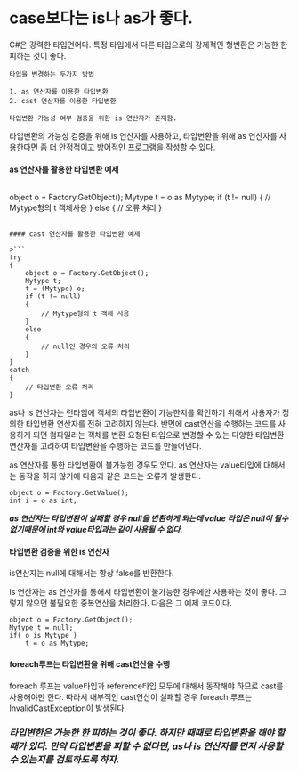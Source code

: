 # case보다는 is나 as가 좋다.

C#은 강력한 타입언어다. 특정 타입에서 다른 타입으로의 강제적인 형변환은 가능한 한 피하는 것이 좋다.

```
타입을 변경하는 두가지 방법

1. as 연산자를 이용한 타입변환
2. cast 연산자를 이용한 타입변환

타입변환 가능성 여부 검증을 위한 is 연산자가 존재함.
```

타입변환의 가능성 검증을 위해 is 연산자를 사용하고, 타입변환을 위해 as 연산자를 사용한다면 좀 더 안정적이고 방어적인 프로그램을 작성할 수 있다.

#### as 연산자를 활용한 타입변환 예제

>```
object o = Factory.GetObject();
Mytype t = o as Mytype;
if (t != null)
{
    // Mytype형의 t 객체사용
}
else
{
    // 오류 처리
}
```

#### cast 연산자를 활용한 타입변환 예제

>```
try
{
    object o = Factory.GetObject();
    Mytype t;
    t = (Mytype) o;
    if (t != null)
    {
        // Mytype형의 t 객체 사용
    }
    else
    {
        // null인 경우의 오류 처리
    }
}
catch
{
    // 타입변환 오류 처리
}
```

as나 is 연산자는 런타임에 객체의 타입변환이 가능한지를 확인하기 위해서 사용자가 정의한 타입변환 연산자를 전혀 고려하지 않는다. 반면에 cast연산을 수행하는 코드를 사용하게 되면 컴파일러는 객체를 변환 요청된 타입으로 변경할 수 있는 다양한 타입변환 연산자를 고려하여 타입변환을 수행하는 코드를 만들어낸다.

as 연산자를 통한 타입변환이 불가능한 경우도 있다. as 연산자는 value타입에 대해서는 동작을 하지 않기에 다음과 같은 코드는 오류가 발생한다.
```
object o = Factory.GetValue();
int i = o as int;
```
<em><strong><span style="text-color:#FF0000">as 연산자는 타입변환이 실패할 경우 null을 반환하게 되는데 value 타입은 null이 될수 없기때문에 int와 value타입과는 같이 사용될 수 없다.</span></strong></em>


#### 타입변환 검증을 위한 is 연산자

is연산자는 null에 대해서는 항상 false를 반환한다.

is 연산자는 as 연산자를 통해서 타입변환이 불가능한 경우에만 사용하는 것이 좋다. 그렇지 않으면 불필요한 중복연산을 처리한다. 다음은 그 예제 코드이다.
```
object o = Factory.GetObject();
Mytype t = null;
if( o is Mytype )
    t = o as Mytype;
```

#### foreach루프는 타입변환을 위해 cast연산을 수행
foreach 루프는 value타입과 reference타입 모두에 대해서 동작해야 하므로 cast를 사용해야만 한다. 따라서 내부적인 cast연산이 실패할 경우 foreach 루프는 InvalidCastException이 발생된다.

### <em> 타입변한은 가능한 한 피하는 것이 좋다. 하지만 때때로 타입변환을 해야 할 때가 있다. 만약 타입변환을 피할 수 없다면, as나 is 연산자를 먼저 사용할 수 있는지를 검토하도록 하자.</em>
